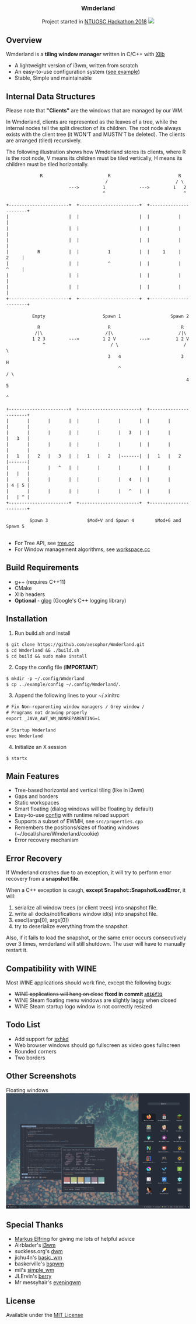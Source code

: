 <div align="center">
<h3>Wmderland</h3>
Project started in <a href="https://www.facebook.com/events/256671588330840/">NTUOSC Hackathon 2018</a>
<img src="https://github.com/aesophor/Wmderland/raw/master/.meta/tiling.png">
</div>

## Overview
Wmderland is a **tiling window manager** written in C/C++ with [Xlib](https://en.wikipedia.org/wiki/Xlib)

* A lightweight version of i3wm, written from scratch
* An easy-to-use configuration system ([see example](https://github.com/aesophor/Wmderland/blob/master/example/config))
* Stable, Simple and maintainable

## Internal Data Structures
Please note that **"Clients"** are the windows that are managed by our WM.

In Wmderland, clients are represented as the leaves of a tree, while the internal nodes tell the split direction of its children. The root node always exists with the client tree (it WON'T and MUSTN'T be deleted). The clients are arranged (tiled) recursively.

The following illustration shows how Wmderland stores its clients, where R is the root node, V means its children must be tiled vertically, H means its children must be tiled horizontally.

```
             R                         R                          R
                                      /                          / \
                        --->         1             --->         1   2
                                     ^                              ^

+-----------------------+  +-----------------------+  +-----------------------+
|                       |  |                       |  |           |           |
|                       |  |                       |  |           |           |
|                       |  |                       |  |           |           |
|           R           |  |           1           |  |     1     |     2     |
|                       |  |           ^           |  |           |     ^     |
|                       |  |                       |  |           |           |
|                       |  |                       |  |           |           |
+-----------------------+  +-----------------------+  +-----------------------+

          Empty                      Spawn 1                   Spawn 2 

```

```
            R                          R                           R
           /|\                        /|\                         /|\
          1 2 3         --->         1 2 V         --->          1 2 V
              ^                         / \                         / \
                                       3   4                       3   H
                                           ^                          / \
                                                                     4   5
                                                                         ^

+-----------------------+  +-----------------------+  +-----------------------+
|       |       |       |  |       |       |       |  |       |       |       |
|       |       |       |  |       |       |   3   |  |       |       |   3   |
|       |       |       |  |       |       |       |  |       |       |       |
|   1   |   2   |   3   |  |   1   |   2   |-------|  |   1   |   2   |-------|
|       |       |   ^   |  |       |       |       |  |       |       |   |   |
|       |       |       |  |       |       |   4   |  |       |       | 4 | 5 |
|       |       |       |  |       |       |   ^   |  |       |       |   | ^ |
+-----------------------+  +-----------------------+  +-----------------------+

         Spawn 3               $Mod+V and Spawn 4        $Mod+G and Spawn 5
         
```

* For Tree API, see [tree.cc](https://github.com/aesophor/Wmderland/blob/master/src/tree.cc)
* For Window management algorithms, see [workspace.cc](https://github.com/aesophor/Wmderland/blob/master/src/workspace.cc)

## Build Requirements
* g++ (requires C++11)
* CMake
* Xlib headers
* **Optional** - [glog](https://github.com/google/glog) (Google's C++ logging library)

## Installation
1. Run build.sh and install
```
$ git clone https://github.com/aesophor/Wmderland.git
$ cd Wmderland && ./build.sh
$ cd build && sudo make install
```

2. Copy the config file (**IMPORTANT**)
```
$ mkdir -p ~/.config/Wmderland
$ cp ../example/config ~/.config/Wmderland/.
```

3. Append the following lines to your ~/.xinitrc
```
# Fix Non-reparenting window managers / Grey window /
# Programs not drawing properly
export _JAVA_AWT_WM_NONREPARENTING=1

# Startup Wmderland
exec Wmderland
```

4. Initialize an X session
```
$ startx
```

## Main Features
* Tree-based horizontal and vertical tiling (like in i3wm)
* Gaps and borders
* Static workspaces
* Smart floating (dialog windows will be floating by default)
* Easy-to-use [config](https://github.com/aesophor/Wmderland/blob/master/example/config) with runtime reload support
* Supports a subset of EWMH, see `src/properties.cpp`
* Remembers the positions/sizes of floating windows (~/.local/share/Wmderland/cookie)
* Error recovery mechanism

## Error Recovery
If Wmderland crashes due to an exception, it will try to perform error recovery from a **snapshot file**.

When a C++ exception is caugh, **except Snapshot::SnapshotLoadError**, it will:
1. serialize all window trees (or client trees) into snapshot file.
2. write all docks/notifications window id(s) into snapshot file.
3. execl(args[0], args[0])
4. try to deserialize everything from the snapshot.

Also, if it fails to load the snapshot, or the same error occurs consecutively over 3 times,
wmderland will still shutdown. The user will have to manually restart it.

## Compatibility with WINE
Most WINE applications should work fine, except the following bugs:
* ~~WINE applications will hang on close~~ **fixed in commit [`a816f31`](https://github.com/aesophor/Wmderland/commit/a816f312d4f6b06865d36bbb565be95475d71719#comments)**
* WINE Steam floating menu windows are slightly laggy when closed
* WINE Steam startup logo window is not correctly resized

## Todo List
* Add support for [sxhkd](https://github.com/baskerville/sxhkd)
* Web browser windows should go fullscreen as video goes fullscreen
* Rounded corners
* Two borders

## Other Screenshots
Floating windows
![](https://github.com/aesophor/Wmderland/raw/master/.meta/floating.png)

## Special Thanks
* [Markus Elfring](https://github.com/elfring) for giving me lots of helpful advice
* Airblader's [i3wm](https://github.com/i3/i3)
* suckless.org's [dwm](https://dwm.suckless.org/)
* jichu4n's [basic_wm](https://github.com/jichu4n/basic_wm)
* baskerville's [bspwm](https://github.com/baskerville/bspwm)
* mil's [simple_wm](https://github.com/mil/simple-wm)
* JLErvin's [berry](https://github.com/JLErvin/berry)
* Mr messyhair's [eveningwm](https://gitlab.com/mrmessyhair/eveningwm/blob/master/eveningwm.c)

## License
Available under the [MIT License](https://github.com/aesophor/Wmderland/blob/master/LICENSE)
